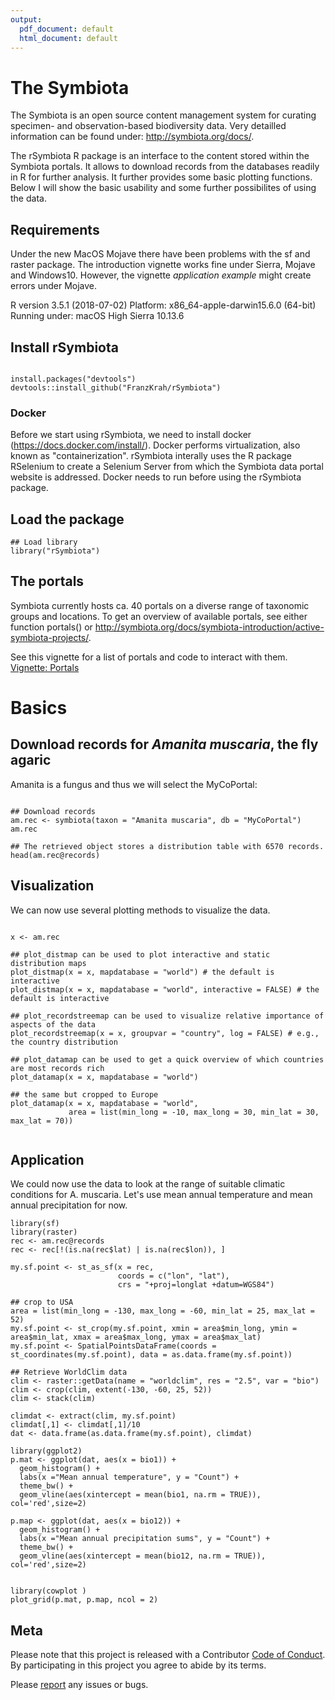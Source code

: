 ```yaml
---
output:
  pdf_document: default
  html_document: default
---
```

# The Symbiota

The Symbiota is an open source content management system for curating specimen- and observation-based biodiversity data. 
Very detailled information can be found under: http://symbiota.org/docs/.

The rSymbiota R package is an interface to the content stored within the Symbiota portals. It allows to download records from the databases readily in R for further analysis. It further provides some basic plotting functions. Below I will show the basic usability and some further possibilites of using the data.


## Requirements
Under the new MacOS Mojave there have been problems with the sf and raster package. The introduction vignette works fine under Sierra, Mojave and Windows10. However, the vignette *application example* might create errors under Mojave.

R version 3.5.1 (2018-07-02)
Platform: x86_64-apple-darwin15.6.0 (64-bit)
Running under: macOS High Sierra 10.13.6


## Install rSymbiota
```{r setup, include=TRUE, eval=FALSE}

install.packages("devtools")
devtools::install_github("FranzKrah/rSymbiota")

```

### Docker

Before we start using rSymbiota, we need to install docker (https://docs.docker.com/install/). Docker performs  virtualization, also known as "containerization". rSymbiota interally uses the R package RSelenium to create a Selenium Server from which the Symbiota data portal website is addressed. 
Docker needs to run before using the rSymbiota package.

## Load the package 
```{r example1, include=TRUE, eval=TRUE, echo=TRUE}
## Load library
library("rSymbiota")
```

## The portals
Symbiota currently hosts ca. 40 portals on a diverse range of taxonomic groups and locations. To get an overview of available portals, see either function portals() or http://symbiota.org/docs/symbiota-introduction/active-symbiota-projects/.

See this vignette for a list of portals and code to interact with them. 
[Vignette: Portals](http://htmlpreview.github.io/?https://github.com/FranzKrah/rSymbiota_dev/blob/master/vignettes/portals.html)



# Basics
## Download records for *Amanita muscaria*, the fly agaric
Amanita is a fungus and thus we will select the MyCoPortal:

```{r example1, include=TRUE, eval=TRUE, echo=TRUE}

## Download records
am.rec <- symbiota(taxon = "Amanita muscaria", db = "MyCoPortal")
am.rec

## The retrieved object stores a distribution table with 6570 records.
head(am.rec@records)
```

## Visualization
We can now use several plotting methods to visualize the data.

```{r plots, include=TRUE, eval=TRUE, echo=TRUE}

x <- am.rec

## plot_distmap can be used to plot interactive and static distribution maps
plot_distmap(x = x, mapdatabase = "world") # the default is interactive
plot_distmap(x = x, mapdatabase = "world", interactive = FALSE) # the default is interactive

## plot_recordstreemap can be used to visualize relative importance of aspects of the data
plot_recordstreemap(x = x, groupvar = "country", log = FALSE) # e.g., the country distribution

## plot_datamap can be used to get a quick overview of which countries are most records rich
plot_datamap(x = x, mapdatabase = "world")

## the same but cropped to Europe
plot_datamap(x = x, mapdatabase = "world",
             area = list(min_long = -10, max_long = 30, min_lat = 30, max_lat = 70))


```

## Application
We could now use the data to look at the range of suitable climatic conditions for A. muscaria. Let's use mean annual temperature and mean annual precipitation for now. 

```{r clim, include=TRUE, eval=TRUE, echo=TRUE}
library(sf)
library(raster)
rec <- am.rec@records
rec <- rec[!(is.na(rec$lat) | is.na(rec$lon)), ]

my.sf.point <- st_as_sf(x = rec, 
                        coords = c("lon", "lat"),
                        crs = "+proj=longlat +datum=WGS84")

## crop to USA
area = list(min_long = -130, max_long = -60, min_lat = 25, max_lat = 52)
my.sf.point <- st_crop(my.sf.point, xmin = area$min_long, ymin = area$min_lat, xmax = area$max_long, ymax = area$max_lat)
my.sf.point <- SpatialPointsDataFrame(coords = st_coordinates(my.sf.point), data = as.data.frame(my.sf.point))

## Retrieve WorldClim data
clim <- raster::getData(name = "worldclim", res = "2.5", var = "bio")
clim <- crop(clim, extent(-130, -60, 25, 52))
clim <- stack(clim)

climdat <- extract(clim, my.sf.point)
climdat[,1] <- climdat[,1]/10
dat <- data.frame(as.data.frame(my.sf.point), climdat)

library(ggplot2)
p.mat <- ggplot(dat, aes(x = bio1)) +
  geom_histogram() +
  labs(x ="Mean annual temperature", y = "Count") +
  theme_bw() +
  geom_vline(aes(xintercept = mean(bio1, na.rm = TRUE)), col='red',size=2)

p.map <- ggplot(dat, aes(x = bio12)) +
  geom_histogram() +
  labs(x ="Mean annual precipitation sums", y = "Count") +
  theme_bw() +
  geom_vline(aes(xintercept = mean(bio12, na.rm = TRUE)), col='red',size=2)


library(cowplot )
plot_grid(p.mat, p.map, ncol = 2)

```

## Meta

Please note that this project is released with a Contributor [Code of Conduct](https://github.com/FranzKrah/rSymbiota_dev/blob/master/CONDUCT.md). By participating in this project you agree to abide by its terms.

Please [report](https://github.com/FranzKrah/rSymbiota_dev/issues) any issues or bugs.
 
